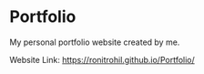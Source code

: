 # Portfolio

My personal portfolio website created by me.

Website Link: https://ronitrohil.github.io/Portfolio/
